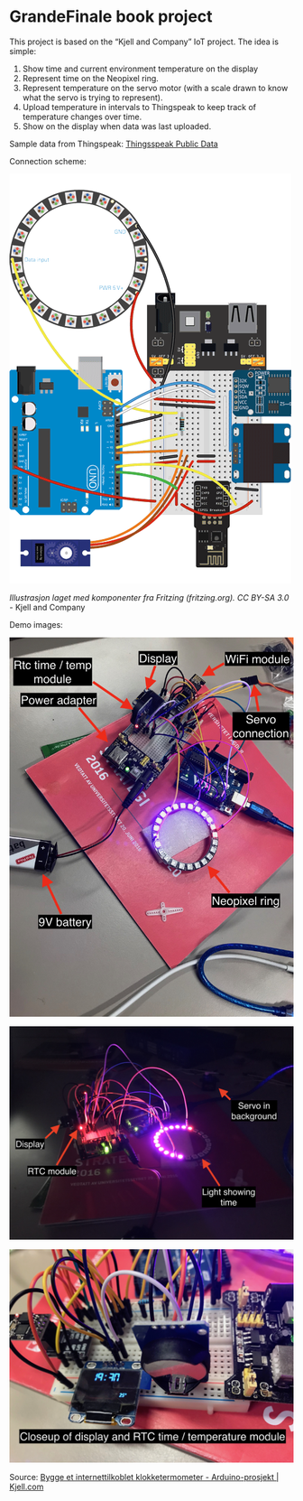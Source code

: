 # GrandeFinale book project
This project is based on the “Kjell and Company” IoT project. The idea is simple: 
1. Show time and current environment temperature on the display
2. Represent time on the Neopixel ring. 
3. Represent temperature on the servo motor (with a scale drawn to know what the servo is trying to represent).
4. Upload temperature in intervals to Thingspeak to keep track of temperature changes over time. 
5. Show on the display when data was last uploaded. 

Sample data from Thingspeak: [Thingsspeak Public Data](https://thingspeak.com/channels/621187)

Connection scheme:

![](attachements/33-1_3.png)

_Illustrasjon laget med komponenter fra Fritzing (fritzing.org). CC BY-SA 3.0_ - Kjell and Company

Demo images: 

![](attachements/IMG_2131.jpeg)


![](attachements/IMG_2140.jpeg)


![](attachements/IMG_2132.jpeg)

Source: [Bygge et internettilkoblet klokketermometer - Arduino-prosjekt | Kjell.com](https://www.kjell.com/no/spor-kjell/hvordan-virker-det/arduino/arduino-prosjekt/bygge-et-internettilkoblet-klokketermometer)


